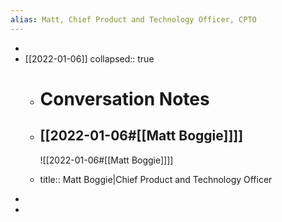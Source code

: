 ```yaml
---
alias: Matt, Chief Product and Technology Officer, CPTO
---
```


-
- [[2022-01-06]]
  collapsed:: true
	- # Conversation Notes
	- ## [[2022-01-06#[[Matt Boggie]]]]
	  
	  ![[2022-01-06#[[Matt Boggie]]]]
	- title:: Matt Boggie|Chief Product and Technology Officer
-
-